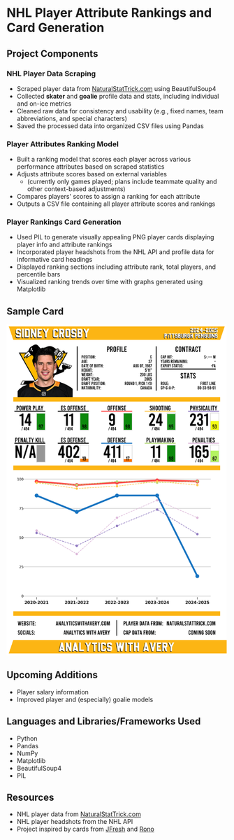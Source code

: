 # NHL Player Attribute Rankings and Card Generation

## Project Components

### NHL Player Data Scraping
- Scraped player data from [NaturalStatTrick.com](https://www.naturalstattrick.com/) using BeautifulSoup4  
- Collected **skater** and **goalie** profile data and stats, including individual and on-ice metrics  
- Cleaned raw data for consistency and usability (e.g., fixed names, team abbreviations, and special characters)  
- Saved the processed data into organized CSV files using Pandas  

### Player Attributes Ranking Model
- Built a ranking model that scores each player across various performance attributes based on scraped statistics  
- Adjusts attribute scores based on external variables  
    - (currently only games played; plans include teammate quality and other context-based adjustments)  
- Compares players' scores to assign a ranking for each attribute  
- Outputs a CSV file containing all player attribute scores and rankings  

### Player Rankings Card Generation
- Used PIL to generate visually appealing PNG player cards displaying player info and attribute rankings  
- Incorporated player headshots from the NHL API and profile data for informative card headings  
- Displayed ranking sections including attribute rank, total players, and percentile bars  
- Visualized ranking trends over time with graphs generated using Matplotlib  

## Sample Card
![Sidney Crosby Player Card](cards/2024-2025/PIT_F_Sidney_Crosby_2024-2025.png)

## Upcoming Additions
- Player salary information  
- Improved player and (especially) goalie models  

## Languages and Libraries/Frameworks Used
- Python  
- Pandas  
- NumPy  
- Matplotlib  
- BeautifulSoup4  
- PIL  

## Resources
- NHL player data from [NaturalStatTrick.com](https://www.naturalstattrick.com)  
- NHL player headshots from the NHL API  
- Project inspired by cards from [JFresh](https://x.com/JFreshHockey/with_replies) and [Rono](https://x.com/ronoanalyst?lang=en)  
